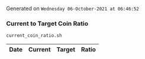 Generated on `Wednesday 06-October-2021 at 06:46:52`

### Current to Target Coin Ratio
`current_coin_ratio.sh`

Date|Current|Target|Ratio
---|---|---|---
